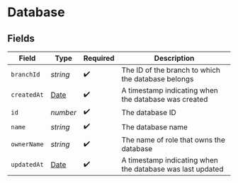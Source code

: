 # Database


## Fields

| Field                                                                                         | Type                                                                                          | Required                                                                                      | Description                                                                                   |
| --------------------------------------------------------------------------------------------- | --------------------------------------------------------------------------------------------- | --------------------------------------------------------------------------------------------- | --------------------------------------------------------------------------------------------- |
| `branchId`                                                                                    | *string*                                                                                      | :heavy_check_mark:                                                                            | The ID of the branch to which the database belongs<br/>                                       |
| `createdAt`                                                                                   | [Date](https://developer.mozilla.org/en-US/docs/Web/JavaScript/Reference/Global_Objects/Date) | :heavy_check_mark:                                                                            | A timestamp indicating when the database was created<br/>                                     |
| `id`                                                                                          | *number*                                                                                      | :heavy_check_mark:                                                                            | The database ID<br/>                                                                          |
| `name`                                                                                        | *string*                                                                                      | :heavy_check_mark:                                                                            | The database name<br/>                                                                        |
| `ownerName`                                                                                   | *string*                                                                                      | :heavy_check_mark:                                                                            | The name of role that owns the database<br/>                                                  |
| `updatedAt`                                                                                   | [Date](https://developer.mozilla.org/en-US/docs/Web/JavaScript/Reference/Global_Objects/Date) | :heavy_check_mark:                                                                            | A timestamp indicating when the database was last updated<br/>                                |